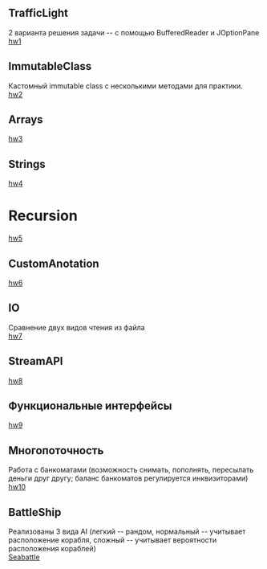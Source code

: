 ## TrafficLight
2 варианта решения задачи -- с помощью BufferedReader и JOptionPane  
[hw1](https://github.com/VLDRospuskov/epamejc2020/tree/DianaKayumova/com.epamejc.lessons/src/main/java/homework/hw1)
## ImmutableClass
Кастомный immutable class с несколькими методами для практики.  
[hw2](https://github.com/VLDRospuskov/epamejc2020/tree/DianaKayumova/com.epamejc.lessons/src/main/java/homework/hw2)
## Arrays
[hw3](https://github.com/VLDRospuskov/epamejc2020/tree/DianaKayumova/com.epamejc.lessons/src/main/java/homework/hw3)
## Strings
[hw4](https://github.com/VLDRospuskov/epamejc2020/tree/DianaKayumova/com.epamejc.lessons/src/main/java/homework/hw4)
# Recursion
[hw5](https://github.com/VLDRospuskov/epamejc2020/tree/DianaKayumova/com.epamejc.lessons/src/main/java/homework/hw5)
## CustomAnotation
[hw6](https://github.com/VLDRospuskov/epamejc2020/tree/DianaKayumova/com.epamejc.lessons/src/main/java/homework/hw6)
## IO
Сравнение двух видов чтения из файла  
[hw7](https://github.com/VLDRospuskov/epamejc2020/tree/DianaKayumova/com.epamejc.lessons/src/main/java/homework/hw7)
## StreamAPI
[hw8](https://github.com/VLDRospuskov/epamejc2020/tree/DianaKayumova/com.epamejc.lessons/src/main/java/homework/hw8)
## Функциональные интерфейсы
[hw9](https://github.com/VLDRospuskov/epamejc2020/tree/DianaKayumova/com.epamejc.lessons/src/main/java/homework/hw9)
## Многопоточность
Работа с банкоматами (возможность снимать, пополнять, пересылать деньги друг другу; баланс банкоматов регулируется инквизиторами)  
[hw10](https://github.com/VLDRospuskov/epamejc2020/tree/DianaKayumova/com.epamejc.lessons/src/main/java/homework/hw10)
## BattleShip
Реализованы 3 вида AI (легкий -- рандом, нормальный -- учитывает расположение корабля, сложный -- учитывает вероятности расположения кораблей)  
[Seabattle](https://github.com/VLDRospuskov/epamejc2020/tree/DianaKayumova/com.epamejc.lessons/src/main/java/homework/Seabattle)
